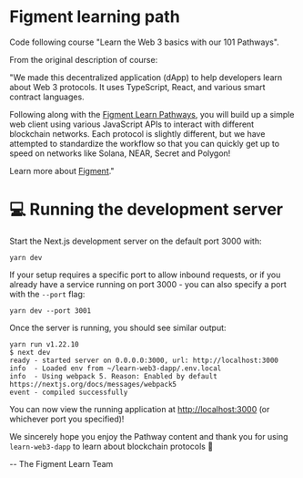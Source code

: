 # Figment learning path

Code following course "Learn the Web 3 basics with our 101 Pathways".

From the original description of course:

"We made this decentralized application (dApp) to help developers learn about Web 3 protocols. It uses TypeScript, React, and various smart contract languages.

Following along with the [Figment Learn Pathways](https://learn.figment.io/pathways/), you will build up a simple web client using various JavaScript APIs to interact with different blockchain networks. Each protocol is slightly different, but we have attempted to standardize the workflow so that you can quickly get up to speed on networks like Solana, NEAR, Secret and Polygon!

Learn more about [Figment](https://figment.io/)."

# 💻 Running the development server

Start the Next.js development server on the default port 3000 with:

```
yarn dev
```

If your setup requires a specific port to allow inbound requests, or if you already have a service running on port 3000 - you can also specify a port with the `--port` flag:

```
yarn dev --port 3001
```

Once the server is running, you should see similar output:

```
yarn run v1.22.10
$ next dev
ready - started server on 0.0.0.0:3000, url: http://localhost:3000
info  - Loaded env from ~/learn-web3-dapp/.env.local
info  - Using webpack 5. Reason: Enabled by default https://nextjs.org/docs/messages/webpack5
event - compiled successfully
```

You can now view the running application at [http://localhost:3000](http://localhost:3000) (or whichever port you specified)!

We sincerely hope you enjoy the Pathway content and thank you for using `learn-web3-dapp` to learn about blockchain protocols 🚀

-- The Figment Learn Team
